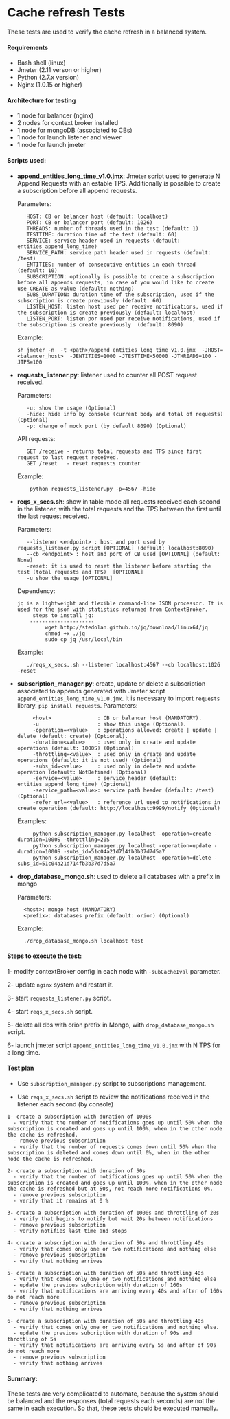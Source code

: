# Cache refresh Tests

These tests are used to verify the cache refresh in a balanced system.


#### Requirements

- Bash shell (linux)
- Jmeter (2.11 verson or higher)
- Python (2.7.x version)
- Nginx (1.0.15 or higher)


#### Architecture for testing

- 1 node for balancer (nginx)
- 2 nodes for context broker installed
- 1 node for mongoDB (associated to CBs)
- 1 node for launch listener and viewer
- 1 node for launch jmeter


#### Scripts used:

- **append_entities_long_time_v1.0.jmx**: Jmeter script used to generate N Append Requests with an estable TPS. Additionally is possible to create a subscription before all append requests.
     
  Parameters:
  ```
     HOST: CB or balancer host (default: localhost)
     PORT: CB or balancer port (default: 1026)
     THREADS: number of threads used in the test (default: 1)
     TESTTIME: duration time of the test (default: 60)
     SERVICE: service header used in requests (default: entities_append_long_time)
     SERVICE_PATH: service path header used in requests (default: /test)
     ENTITIES: number of consecutive entities in each thread (default: 10)
     SUBSCRIPTION: optionally is possible to create a subscription before all appends requests, in case of you would like to create use CREATE as value (default: nothing)
     SUBS_DURATION: duration time of the subscription, used if the subscription is create previously (default: 60)
     LISTEN_HOST: listen host used per receive notifications, used if the subscription is create previously (default: localhost)
     LISTEN_PORT: listen por used per receive notifications, used if the subscription is create previously  (default: 8090)
  ```
  
  Example:
  ```
  sh jmeter -n  -t <path>/append_entities_long_time_v1.0.jmx  -JHOST=<balancer_host>  -JENTITIES=1000 -JTESTTIME=50000 -JTHREADS=100 -JTPS=100
  ```
 
- **requests_listener.py**: listener used to counter all POST request received.
  
  Parameters:
  ```
     -u: show the usage (Optional)
     -hide: hide info by console (current body and total of requests) (Optional) 
     -p: change of mock port (by default 8090) (Optional)
  ```              
  
  API requests:     
   ```
      GET /receive - returns total requests and TPS since first request to last request received.    
      GET /reset   - reset requests counter
  ```
  
  Example:
  ```
      python requests_listener.py -p=4567 -hide
  ```
  
- **reqs_x_secs.sh**: show in table mode all requests received each second in the listener, with the total requests and the TPS between the first until the last request received.
  
  Parameters:
  ```
     --listener <endpoint> : host and port used by requests_listener.py script [OPTIONAL] (default: localhost:8090)
     --cb <endpoint> : host and port of CB used [OPTIONAL] (default: None)
     -reset: it is used to reset the listener before starting the test (total requests and TPS)  [OPTIONAL]
     -u show the usage [OPTIONAL]
  ```
  
  Dependency:
  ```
  jq is a lightweight and flexible command-line JSON processor. It is used for the json with statistics returned from ContextBroker.
       steps to install jq:
      ---------------------
           wget http://stedolan.github.io/jq/download/linux64/jq
           chmod +x ./jq
           sudo cp jq /usr/local/bin
  ```
  
  Example:
  ```
     ./reqs_x_secs..sh --listener localhost:4567 --cb localhost:1026 -reset  
  ```
  
- **subscription_manager.py**: create, update or delete a subscription associated to appends generated with Jmeter script `append_entities_long_time_v1.0.jmx`.
                               It is necessary to import `requests` library. `pip install requests`. 
  Parameters:
  ```                                                                       
       <host>               : CB or balancer host (MANDATORY).
       -u                   : show this usage (Optional).  
       -operation=<value>   : operations allowed: create | update | delete (default: create) (Optional).       
       -duration=<value>    : used only in create and update operations (default: 1000S) (Optional)           
       -throttling=<value>  : used only in create and update operations (default: it is not used) (Optional)  
       -subs_id=<value>     : used only in delete and update operation (default: NotDefined) (Optional)                                
       -service=<value>     : service header (default: entities_append_long_time) (Optional)                                                          
       -service_path=<value>: service path header (default: /test)(Optional)                                                     
       -refer_url=<value>   : reference url used to notifications in create operation (default: http://localhost:9999/notify (Optional)                                                                  
  ```
  
  Examples:
  ```
       python subscription_manager.py localhost -operation=create -duration=1000S -throttling=20S               
       python subscription_manager.py localhost -operation=update -duration=1000S -subs_id=51c04a21d714fb3b37d7d5a7
       python subscription_manager.py localhost -operation=delete -subs_id=51c04a21d714fb3b37d7d5a7   
  ```
 
- **drop_database_mongo.sh**: used to delete all databases with a prefix in mongo
  
  Parameters:
  ```
    <host>: mongo host (MANDATORY)
    <prefix>: databases prefix (default: orion) (Optional)
  ```
  
  Example:
  ```
    ./drop_database_mongo.sh localhost test
  ```

      
#### Steps to execute the test:

 1- modify contextBroker config in each node with `-subCacheIval` parameter.
 
 2- update `nginx` system and restart it.
 
 3- start `requests_listener.py` script.
 
 4- start `reqs_x_secs.sh` script.
 
 5- delete all dbs with orion prefix in Mongo, with `drop_database_mongo.sh` script.
  
 6- launch jmeter script `append_entities_long_time_v1.0.jmx` with N TPS for a long time.

 
#### Test plan
 
 - Use `subscription_manager.py` script to subscriptions management.
 
 - Use `reqs_x_secs.sh` script to review the notifications received in the listener each second (by console)
 ```
1- create a subscription with duration of 1000s
   - verify that the number of notifications goes up until 50% when the subscription is created and goes up until 100%, when in the other node the cache is refreshed. 
   - remove previous subscription  
   - verify that the number of requests comes down until 50% when the subscription is deleted and comes down until 0%, when in the other node the cache is refreshed. 

2- create a subscription with duration of 50s 
   - verify that the number of notifications goes up until 50% when the subscription is created and goes up until 100%, when in the other node the cache is refreshed but at 50s, not reach more notifications 0%.
   - remove previous subscription  
   - verify that it remains at 0 % 

3- create a subscription with duration of 1000s and throttling of 20s
   - verify that begins to notify but wait 20s between notifications 
   - remove previous subscription
   - verify notifies last time and stops

4- create a subscription with duration of 50s and throttling 40s
   - verify that comes only one or two notifications and nothing else
   - remove previous subscription  
   - verify that nothing arrives

5- create a subscription with duration of 50s and throttling 40s
   - verify that comes only one or two notifications and nothing else
   - update the previous subcription with duration of 160s
   - verify that notifications are arriving every 40s and after of 160s do not reach more
   - remove previous subscription  
   - verify that nothing arrives

6- create a subscription with duration of 50s and throttling 40s 
   - verify that comes only one or two notifications and nothing else.
   - update the previous subcription with duration of 90s and throttling of 5s 
   - verify that notifications are arriving every 5s and after of 90s do not reach more
   - remove previous subscription 
   - verify that nothing arrives    
 ```
 
 
#### Summary:
These tests are very complicated to automate, because the system should be balanced and the responses (total requests each seconds) are not the same in each execution. So that, these tests should be executed manually.
